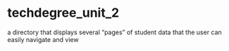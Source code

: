 # techdegree_unit_2
a directory that displays several “pages” of student data that the user can easily navigate and view
